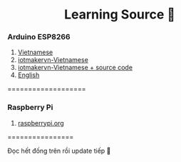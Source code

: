 <h1 align="center">Learning Source 👋</h1>

### Arduino ESP8266
1. [Vietnamese](https://arduino.esp8266.vn)
2. [iotmakervn-Vietnamese](https://iotmakervn.github.io/iot-starter-book/?fbclid=IwAR3OEx-2PjzI8bDJwU6tVKOvYVzZFB8BOlPtUw9I3bbO3cr2FYimsWPleRQ)
3. [iotmakervn-Vietnamese + source code](https://github.com/iotmakervn/iot-starter-book/releases/tag/v1.0?fbclid=IwAR0hcC2d3jwvbHXJAQ2Zkrhkqil4mayR4VHzzd-h5nhegdlof036GpZJ5Y0)
4. [English](http://file.allitebooks.com/20170420/Internet%20of%20Things%20with%20ESP8266.pdf)

===================

### Raspberry Pi

1. [raspberrypi.org](https://www.raspberrypi.org)

================

Đọc hết đống trên rồi update tiếp 👋